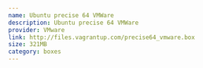 ```yaml
---
name: Ubuntu precise 64 VMWare
description: Ubuntu precise 64 VMWare
provider: VMware
link: http://files.vagrantup.com/precise64_vmware.box
size: 321MB
category: boxes
---
```

